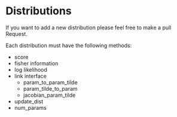 # Distributions 

If you want to add a new distribution please feel free to make a pull Request.

Each distribution must have the following methods:
* score
* fisher information
* log likelihood
* link interface
    * param_to_param_tilde
    * param_tilde_to_param
    * jacobian_param_tilde
* update_dist
* num_params
